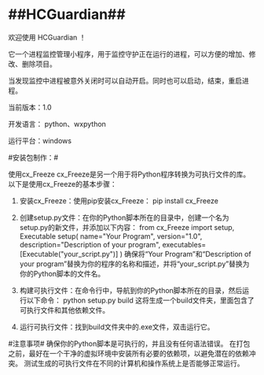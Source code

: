 ##HCGuardian##
=========


欢迎使用 HCGuardian ！ 

它一个进程监控管理小程序，用于监控守护正在运行的进程，可以方便的增加、修改、删除项目。

当发现监控中进程被意外关闭时可以自动开启。同时也可以启动，结束，重启进程。 

当前版本：1.0 

开发语言： python、wxpython 

运行平台：windows

#安装包制作：#

使用cx_Freeze
cx_Freeze是另一个用于将Python程序转换为可执行文件的库。以下是使用cx_Freeze的基本步骤：

1. 安装cx_Freeze：使用pip安装cx_Freeze：
    pip install cx_Freeze
2. 创建setup.py文件：在你的Python脚本所在的目录中，创建一个名为setup.py的新文件，并添加以下内容：
    from cx_Freeze import setup, Executable
    setup(
        name="Your Program",
        version="1.0",
        description="Description of your program",
        executables=[Executable("your_script.py")]
    )
    确保将“Your Program”和“Description of your program”替换为你的程序的名称和描述，并将“your_script.py”替换为你的Python脚本的文件名。

3. 构建可执行文件：在命令行中，导航到你的Python脚本所在的目录，然后运行以下命令：
    python setup.py build
    这将生成一个build文件夹，里面包含了可执行文件和其他依赖文件。

4. 运行可执行文件：找到build文件夹中的.exe文件，双击运行它。

#注意事项#
确保你的Python脚本是可执行的，并且没有任何语法错误。
在打包之前，最好在一个干净的虚拟环境中安装所有必要的依赖项，以避免潜在的依赖冲突。
测试生成的可执行文件在不同的计算机和操作系统上是否能够正常运行。


